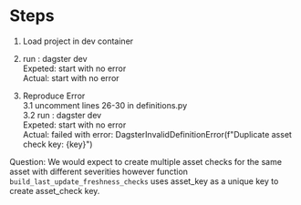 # Steps

1. Load project in dev container

2. run : dagster dev \
Expeted: start with no error \
Actual: start with no error

3. Reproduce Error \
    3.1 uncomment lines 26-30 in definitions.py \
    3.2 run : dagster dev \
Expeted: start with no error \
Actual: failed with error: DagsterInvalidDefinitionError(f"Duplicate asset check key: {key}")


Question: 
We would expect to create multiple asset checks for the same asset with different severities
however function `build_last_update_freshness_checks` uses asset_key as a unique key to create asset_check key.
